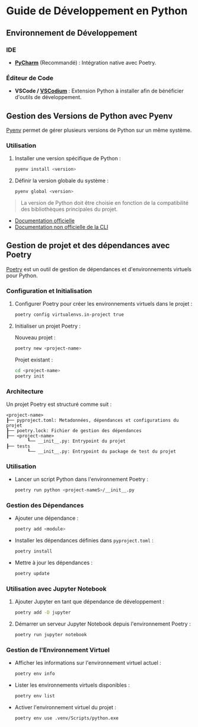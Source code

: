 # Guide de Développement en Python

## Environnement de Développement

### IDE

- **[PyCharm](https://www.jetbrains.com/fr-fr/pycharm/)** (Recommandé) : Intégration native avec Poetry.

### Éditeur de Code

- **VSCode / [VSCodium](https://vscodium.com/)** : Extension Python à installer afin de bénéficier d'outils de développement.

## Gestion des Versions de Python avec Pyenv

[Pyenv](https://github.com/pyenv/pyenv) permet de gérer plusieurs versions de Python sur un même système.

### Utilisation

1. Installer une version spécifique de Python :

    ```bash
    pyenv install <version>
    ```

2. Définir la version globale du système :

    ```bash
    pyenv global <version>
    ```

> La version de Python doit être choisie en fonction de la compatibilité des bibliothèques principales du projet.

- [Documentation officielle](https://github.com/pyenv/pyenv?tab=readme-ov-file#usage)
- [Documentation non officielle de la CLI](https://cheat.readthedocs.io/en/latest/python/pyenv.html)

## Gestion de projet et des dépendances avec Poetry

[Poetry](https://python-poetry.org) est un outil de gestion de dépendances et d'environnements virtuels pour Python.

### Configuration et Initialisation

1. Configurer Poetry pour créer les environnements virtuels dans le projet :
  
    ```bash
    poetry config virtualenvs.in-project true
    ```

2. Initialiser un projet Poetry :

    Nouveau projet :

    ```bash
    poetry new <project-name>
    ```

    Projet existant :

    ```bash
    cd <project-name>
    poetry init
    ```

### Architecture

Un projet Poetry est structuré comme suit :

```text
<project-name>
┠── pyproject.toml: Metadonnées, dépendances et configurations du projet
┠── poetry.lock: Fichier de gestion des dépendances
┠── <project-name>
        ┖── __init__.py: Entrypoint du projet
┠── tests
        ┖── __init__.py: Entrypoint du package de test du projet
```

### Utilisation

- Lancer un script Python dans l'environnement Poetry :

  ```bash
  poetry run python <project-nameS>/__init__.py
  ```

### Gestion des Dépendances

- Ajouter une dépendance :  

  ```bash
  poetry add <module>
  ```

- Installer les dépendances définies dans `pyproject.toml` :

  ```bash
  poetry install
  ```

- Mettre à jour les dépendances :  

  ```bash
  poetry update
  ```

### Utilisation avec Jupyter Notebook

1. Ajouter Jupyter en tant que dépendance de développement :

   ```bash
   poetry add -D jupyter
   ```

2. Démarrer un serveur Jupyter Notebook depuis l'environnement Poetry :

   ```bash
   poetry run jupyter notebook
   ```

### Gestion de l'Environnement Virtuel

- Afficher les informations sur l'environnement virtuel actuel :

  ```bash
  poetry env info
  ```

- Lister les environnements virtuels disponibles :

  ```bash
  poetry env list
  ```

- Activer l'environnement virtuel du projet :

  ```bash
  poetry env use .venv/Scripts/python.exe
  ```
